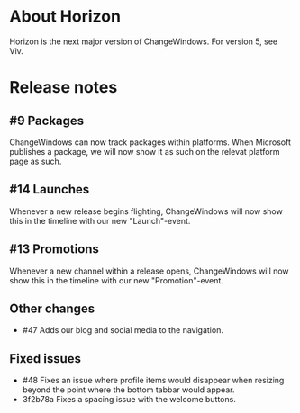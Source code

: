 # About Horizon

Horizon is the next major version of ChangeWindows. For version 5, see Viv.

# Release notes
## #9 Packages
ChangeWindows can now track packages within platforms. When Microsoft publishes a package, we will now show it as such on the relevat platform page as such.

## #14 Launches
Whenever a new release begins flighting, ChangeWindows will now show this in the timeline with our new "Launch"-event.

## #13 Promotions
Whenever a new channel within a release opens, ChangeWindows will now show this in the timeline with our new "Promotion"-event.

## Other changes
- #47 Adds our blog and social media to the navigation.

## Fixed issues
- #48 Fixes an issue where profile items would disappear when resizing beyond the point where the bottom tabbar would appear.
- 3f2b78a Fixes a spacing issue with the welcome buttons.